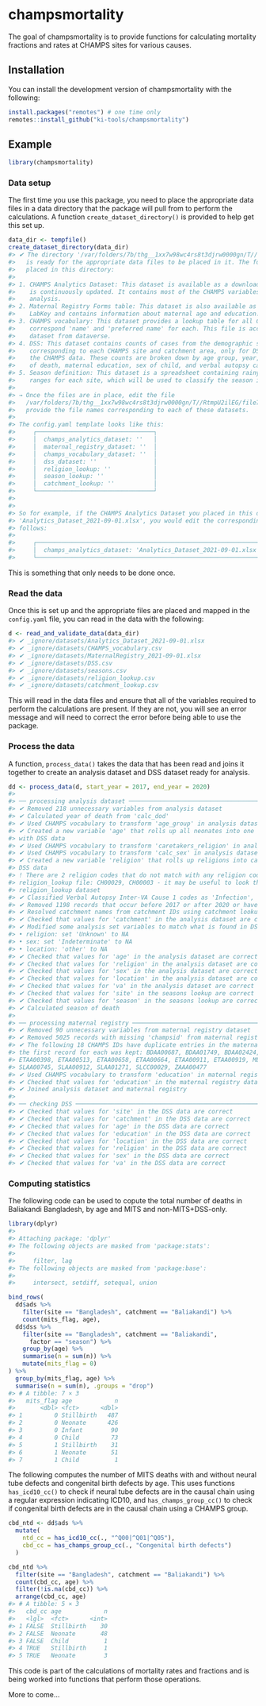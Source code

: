 
<!-- README.md is generated from README.Rmd. Please edit that file -->
<!-- devtools::build_readme() -->

# champsmortality

<!-- badges: start -->
<!-- badges: end -->

The goal of champsmortality is to provide functions for calculating
mortality fractions and rates at CHAMPS sites for various causes.

## Installation

You can install the development version of champsmortality with the
following:

``` r
install.packages("remotes") # one time only
remotes::install_github("ki-tools/champsmortality")
```

## Example

``` r
library(champsmortality)
```

### Data setup

The first time you use this package, you need to place the appropriate
data files in a data directory that the package will pull from to
perform the calculations. A function `create_dataset_directory()` is
provided to help get this set up.

``` r
data_dir <- tempfile()
create_dataset_directory(data_dir)
#> ✔ The directory '/var/folders/7b/thg__1xx7w98wc4rs8t3djrw0000gn/T//RtmpU2ilEG/file72510e597db'
#>   is ready for the appropriate data files to be placed in it. The following datasets should be
#>   placed in this directory:
#> 
#> 1. CHAMPS Analytics Dataset: This dataset is available as a downloadable file from LabKey and
#>    is continuously updated. It contains most of the CHAMPS variables that are needed for the
#>    analysis.
#> 2. Maternal Registry Forms table: This dataset is also available as a downloadable file from
#>    LabKey and contains information about maternal age and education.
#> 3. CHAMPS vocabulary: This dataset provides a lookup table for all CHAMPS codes, providing a
#>    correspond 'name' and 'preferred name' for each. This file is accessible from the CHAMPS L2
#>    dataset from dataverse.
#> 4. DSS: This dataset contains counts of cases from the demographic surveillance system (DSS)
#>    corresponding to each CHAMPS site and catchment area, only for DSS cases that are not in
#>    the CHAMPS data. These counts are broken down by age group, year, location of death, season
#>    of death, maternal education, sex of child, and verbal autopsy cause of death.
#> 5. Season definition: This dataset is a spreadsheet containing rainy and dry season date
#>    ranges for each site, which will be used to classify the season in which each case occurs.
#> 
#> → Once the files are in place, edit the file
#>   /var/folders/7b/thg__1xx7w98wc4rs8t3djrw0000gn/T//RtmpU2ilEG/file72510e597db/config.yaml to
#>   provide the file names corresponding to each of these datasets.
#> 
#> The config.yaml template looks like this:
#>     ┌─────────────────────────────────┐
#>     │  champs_analytics_dataset: ''   │
#>     │  maternal_registry_dataset: ''  │
#>     │  champs_vocabulary_dataset: ''  │
#>     │  dss_dataset: ''                │
#>     │  religion_lookup: ''            │
#>     │  season_lookup: ''              │
#>     │  catchment_lookup: ''           │
#>     └─────────────────────────────────┘
#> 
#> 
#> So for example, if the CHAMPS Analytics Dataset you placed in this directory is named
#> 'Analytics_Dataset_2021-09-01.xlsx', you would edit the corresponding line in config.yaml as
#> follows:
#> 
#>     ┌─────────────────────────────────────────────────────────────────┐
#>     │  champs_analytics_dataset: 'Analytics_Dataset_2021-09-01.xlsx'  │
#>     └─────────────────────────────────────────────────────────────────┘
```

This is something that only needs to be done once.

### Read the data

Once this is set up and the appropriate files are placed and mapped in
the `config.yaml` file, you can read in the data with the following:

``` r
d <- read_and_validate_data(data_dir)
#> ✔ _ignore/datasets/Analytics_Dataset_2021-09-01.xlsx
#> ✔ _ignore/datasets/CHAMPS_vocabulary.csv
#> ✔ _ignore/datasets/MaternalRegistry_2021-09-01.xlsx
#> ✔ _ignore/datasets/DSS.csv
#> ✔ _ignore/datasets/seasons.csv
#> ✔ _ignore/datasets/religion_lookup.csv
#> ✔ _ignore/datasets/catchment_lookup.csv
```

This will read in the data files and ensure that all of the variables
required to perform the calculations are present. If they are not, you
will see an error message and will need to correct the error before
being able to use the package.

### Process the data

A function, `process_data()` takes the data that has been read and joins
it together to create an analysis dataset and DSS dataset ready for
analysis.

``` r
dd <- process_data(d, start_year = 2017, end_year = 2020)
#> 
#> ── processing analysis dataset ────────────────────────────────────────────────────────────────
#> ✔ Removed 218 unnecessary variables from analysis dataset
#> ✔ Calculated year of death from 'calc_dod'
#> ✔ Used CHAMPS vocabulary to transform 'age_group' in analysis dataset
#> ✔ Created a new variable 'age' that rolls up all neonates into one category to be compatible
#> with DSS data
#> ✔ Used CHAMPS vocabulary to transform 'caretakers_religion' in analysis dataset
#> ✔ Used CHAMPS vocabulary to transform 'calc_sex' in analysis dataset
#> ✔ Created a new variable 'religion' that rolls up religions into categories compatible with
#> DSS data
#> ! There are 2 religion codes that do not match with any religion codes found in the
#> religion_lookup file: CH00029, CH00003 - it may be useful to look these up and add them to the
#> religion_lookup dataset
#> ✔ Classified Verbal Autopsy Inter-VA Cause 1 codes as 'Infection', 'Trauma', 'Other', or NA
#> ✔ Removed 1198 records that occur before 2017 or after 2020 or have a missing date of death
#> ✔ Resolved catchment names from catchment IDs using catchment lookup table
#> ✔ Checked that values for 'catchment' in the analysis dataset are correct
#> ✔ Modified some analysis set variables to match what is found in DSS data:
#> • religion: set 'Unknown' to NA
#> • sex: set 'Indeterminate' to NA
#> • location: 'other' to NA
#> ✔ Checked that values for 'age' in the analysis dataset are correct
#> ✔ Checked that values for 'religion' in the analysis dataset are correct
#> ✔ Checked that values for 'sex' in the analysis dataset are correct
#> ✔ Checked that values for 'location' in the analysis dataset are correct
#> ✔ Checked that values for 'va' in the analysis dataset are correct
#> ✔ Checked that values for 'site' in the seasons lookup are correct
#> ✔ Checked that values for 'season' in the seasons lookup are correct
#> ✔ Calculated season of death
#> 
#> ── processing maternal registry ───────────────────────────────────────────────────────────────
#> ✔ Removed 90 unnecessary variables from maternal registry dataset
#> ✔ Removed 5025 records with missing 'champsid' from maternal registry dataset
#> ✔ The following 18 CHAMPS IDs have duplicate entries in the maternal registry dataset and only
#> the first record for each was kept: BDAA00687, BDAA01749, BDAA02424, ETAA00082, ETAA00384,
#> ETAA00398, ETAA00513, ETAA00658, ETAA00664, ETAA00911, ETAA00919, MLAA01706, MZAA01702,
#> SLAA00745, SLAA00912, SLAA01271, SLCC00029, ZAAA00477
#> ✔ Used CHAMPS vocabulary to transform 'education' in maternal registry dataset
#> ✔ Checked that values for 'education' in the maternal registry dataset are correct
#> ✔ Joined analysis dataset and maternal registry
#> 
#> ── checking DSS ───────────────────────────────────────────────────────────────────────────────
#> ✔ Checked that values for 'site' in the DSS data are correct
#> ✔ Checked that values for 'catchment' in the DSS data are correct
#> ✔ Checked that values for 'age' in the DSS data are correct
#> ✔ Checked that values for 'education' in the DSS data are correct
#> ✔ Checked that values for 'location' in the DSS data are correct
#> ✔ Checked that values for 'religion' in the DSS data are correct
#> ✔ Checked that values for 'sex' in the DSS data are correct
#> ✔ Checked that values for 'va' in the DSS data are correct
```

### Computing statistics

The following code can be used to copute the total number of deaths in
Baliakandi Bangladesh, by age and MITS and non-MITS+DSS-only.

``` r
library(dplyr)
#> 
#> Attaching package: 'dplyr'
#> The following objects are masked from 'package:stats':
#> 
#>     filter, lag
#> The following objects are masked from 'package:base':
#> 
#>     intersect, setdiff, setequal, union

bind_rows(
  dd$ads %>%
    filter(site == "Bangladesh", catchment == "Baliakandi") %>%
    count(mits_flag, age),
  dd$dss %>%
    filter(site == "Bangladesh", catchment == "Baliakandi",
      factor == "season") %>%
    group_by(age) %>%
    summarise(n = sum(n)) %>%
    mutate(mits_flag = 0)
) %>%
  group_by(mits_flag, age) %>%
  summarise(n = sum(n), .groups = "drop")
#> # A tibble: 7 × 3
#>   mits_flag age            n
#>       <dbl> <fct>      <dbl>
#> 1         0 Stillbirth   487
#> 2         0 Neonate      426
#> 3         0 Infant        90
#> 4         0 Child         73
#> 5         1 Stillbirth    31
#> 6         1 Neonate       51
#> 7         1 Child          1
```

The following computes the number of MITS deaths with and without neural
tube defects and congenital birth defects by age. This uses functions
`has_icd10_cc()` to check if neural tube defects are in the causal chain
using a regular expression indicating ICD10, and `has_champs_group_cc()`
to check if congenital birth defects are in the causal chain using a
CHAMPS group.

``` r
cbd_ntd <- dd$ads %>%
  mutate(
    ntd_cc = has_icd10_cc(., "^Q00|^Q01|^Q05"),
    cbd_cc = has_champs_group_cc(., "Congenital birth defects")
  )

cbd_ntd %>%
  filter(site == "Bangladesh", catchment == "Baliakandi") %>%
  count(cbd_cc, age) %>%
  filter(!is.na(cbd_cc)) %>%
  arrange(cbd_cc, age)
#> # A tibble: 5 × 3
#>   cbd_cc age            n
#>   <lgl>  <fct>      <int>
#> 1 FALSE  Stillbirth    30
#> 2 FALSE  Neonate       48
#> 3 FALSE  Child          1
#> 4 TRUE   Stillbirth     1
#> 5 TRUE   Neonate        3
```

This code is part of the calculations of mortality rates and fractions
and is being worked into functions that perform those operations.

More to come…
